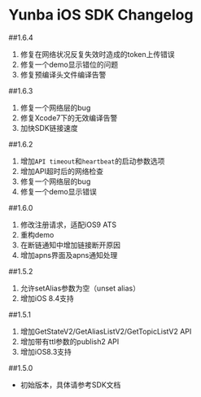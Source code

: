 # Yunba iOS SDK Changelog  
##1.6.4
1. 修复在网络状况反复失效时造成的token上传错误
2. 修复一个demo显示错位的问题
3. 修复预编译头文件编译告警

##1.6.3
1. 修复一个网络层的bug
2. 修复Xcode7下的无效编译告警
3. 加快SDK链接速度

##1.6.2
1. 增加`API timeout`和`heartbeat`的启动参数选项
2. 增加API超时后的网络检查
3. 修复一个网络层的bug
4. 修复一个demo显示错误

##1.6.0
1. 修改注册请求，适配iOS9 ATS
2. 重构demo
3. 在断链通知中增加链接断开原因
4. 增加apns界面及apns通知处理

##1.5.2
1. 允许setAlias参数为空（unset alias）
2. 增加iOS 8.4支持

##1.5.1
1. 增加GetStateV2/GetAliasListV2/GetTopicListV2 API
2. 增加带有ttl参数的publish2 API
3. 增加iOS8.3支持

##1.5.0
* 初始版本，具体请参考SDK文档
